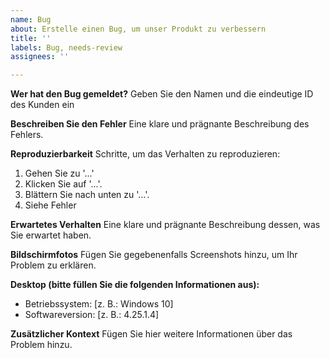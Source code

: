 ```yaml
---
name: Bug
about: Erstelle einen Bug, um unser Produkt zu verbessern
title: ''
labels: Bug, needs-review
assignees: ''

---
```


**Wer hat den Bug gemeldet?**
Geben Sie den Namen und die eindeutige ID des Kunden ein

**Beschreiben Sie den Fehler**
Eine klare und prägnante Beschreibung des Fehlers.

**Reproduzierbarkeit**
Schritte, um das Verhalten zu reproduzieren:
1. Gehen Sie zu '...'
2. Klicken Sie auf '...'.
3. Blättern Sie nach unten zu '...'.
4. Siehe Fehler

**Erwartetes Verhalten**
Eine klare und prägnante Beschreibung dessen, was Sie erwartet haben.

**Bildschirmfotos**
Fügen Sie gegebenenfalls Screenshots hinzu, um Ihr Problem zu erklären.

**Desktop (bitte füllen Sie die folgenden Informationen aus):**
 - Betriebssystem: [z. B.: Windows 10]
 - Softwareversion: [z. B.: 4.25.1.4]

**Zusätzlicher Kontext**
Fügen Sie hier weitere Informationen über das Problem hinzu.
